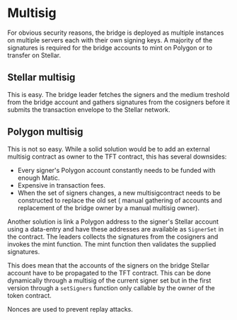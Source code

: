 # Multisig

For obvious security reasons, the bridge is deployed as multiple instances on multiple servers each with their own signing keys. A majority of the signatures is required for the bridge accounts to mint on Polygon or to transfer on Stellar.

## Stellar multisig

This is easy. The bridge leader fetches the signers and the medium treshold from the bridge account and gathers signatures from the cosigners before it submits the transaction envelope to the Stellar network.

## Polygon multisig

This is not so easy. While a solid solution would be to add an external multisig contract as owner to the TFT contract, this has several downsides:

- Every signer's Polygon account constantly needs to be funded with enough Matic.
- Expensive in transaction fees.
- When the set of signers changes, a new multisigcontract needs to be constructed to replace the old set ( manual gathering of accounts and replacement of the bridge owner by a manual multisig owner).

Another solution is link a Polygon address to the signer's Stellar account using a data-entry and have these addresses are available as `SignerSet` in the contract.
The leaders collects the signatures from the cosigners and invokes the mint function. The mint function then validates the supplied signatures.

This does mean that the accounts of the signers on the bridge Stellar account have to be propagated to the TFT contract.
This can be done dynamically through a multisig of the current signer set but in the first version through a `setSigners` function only callable by the owner of the token contract.

Nonces are used to prevent replay attacks.

